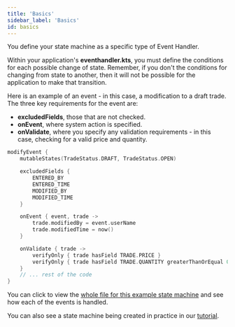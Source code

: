 ```yaml
---
title: 'Basics'
sidebar_label: 'Basics'
id: basics
---
```



You define your state machine as a specific type of Event Handler. 

Within your application's **eventhandler.kts**, you must define the conditions for each possible change of state. Remember, if you don't the conditions for changing from state to another, then it will not be possible for the application to make that transition.

Here is an example of an event - in this case, a modification to a draft trade. The three key requirements for the event are:

- **excludedFields**, those that are not checked.
- **onEvent**, where system action is specified.
- **onValidate**, where you specify any validation requirements - in this case, checking for a valid price and quantity.

```kotlin
modifyEvent {
    mutableStates(TradeStatus.DRAFT, TradeStatus.OPEN)

    excludedFields {
        ENTERED_BY
        ENTERED_TIME
        MODIFIED_BY
        MODIFIED_TIME
    }

    onEvent { event, trade ->
        trade.modifiedBy = event.userName
        trade.modifiedTime = now()
    }

    onValidate { trade ->
        verifyOnly { trade hasField TRADE.PRICE }
        verifyOnly { trade hasField TRADE.QUANTITY greaterThanOrEqual 0 }
    }
    // ... rest of the code
}

```

You can click to view the [whole file for this example state machine](/server-modules/state-machine/examples/) and see how each of the events is handled.

You can also see a state machine being created in practice in our [tutorial](/getting-started/go-to-the-next-level/state-management/).





